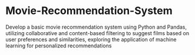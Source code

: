 # Movie-Recommendation-System
Develop a basic movie recommendation system using Python and Pandas, utilizing collaborative and content-based filtering to suggest films based on user preferences and similarities, exploring the application of machine learning for personalized recommendations
